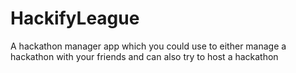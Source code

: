 # HackifyLeague
A hackathon manager app which you could use to either manage a hackathon with your friends and can also try to host a hackathon
